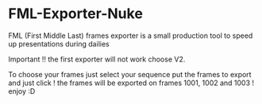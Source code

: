 # FML-Exporter-Nuke
FML (First Middle Last) frames exporter is a small production tool to speed up presentations during dailies


Important !! the first exporter will not work choose V2.

To choose your frames just select your sequence put the frames to export and just click ! the frames will be exported on frames 1001, 1002 and 1003 ! enjoy :D
